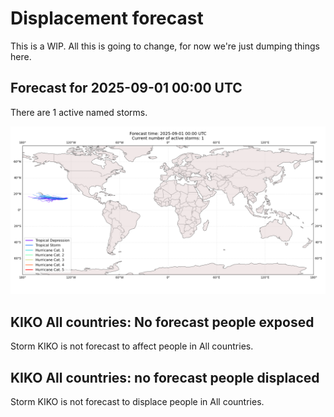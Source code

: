 # Displacement forecast

This is a WIP. All this is going to change, for now we're just dumping things here.

## Forecast for 2025-09-01 00:00 UTC

There are 1 active named storms.

![Active storm ensemble tracks](ECMWF_TC_tracks_20250901000000.png)


## KIKO All countries: No forecast people exposed

Storm KIKO is not forecast to affect people in All countries.


## KIKO All countries: no forecast people displaced

Storm KIKO is not forecast to displace people in All countries.


